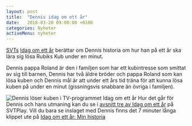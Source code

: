 ```yaml
---
layout: post
title:  "Dennis idag om ett år"
date:   2018-03-20 09:00:00 +0100
categories: Nyheter
activeMenu: nyheter
---
```

[SVTs](http://www.svt.se) [Idag om ett år](https://www.svtplay.se/idag-om-ett-ar) berättar om Dennis historia om hur han på ett år ska lära sig lösa Rubiks Kub under en minut. 

Dennis pappa Roland är den i familjen som har ett kubintresse som smittat av sig till barnen, Dennis har två äldre bröder och pappa Roland som kan lösa kuben och Dennis mål är att under ett års tid träna för att kunna lösa kuben på under en minut (gissningsvis snabbare än övriga i familjen). 

![Dennis löser kuben i TV-programmet Idag om ett år](/img/nyhetsbilder/DennisIdagOmEttAr.jpg)
Hur det går för Dennis och hans utmaning kan du se i [avsnitt tre av Idag om ett år](https://www.svtplay.se/video/17366530/idag-om-ett-ar/idag-om-ett-ar-sasong-1-avsnitt-3) på SVTPlay. Vill du bara se inslaget med Dennis finns det 7 minuter långa klippet ute på [Idag om ett år: Min historia](https://www.svtplay.se/video/17366526/idag-om-ett-ar-min-historia/idag-om-ett-ar-min-historia-rubiks-kub?start=auto)